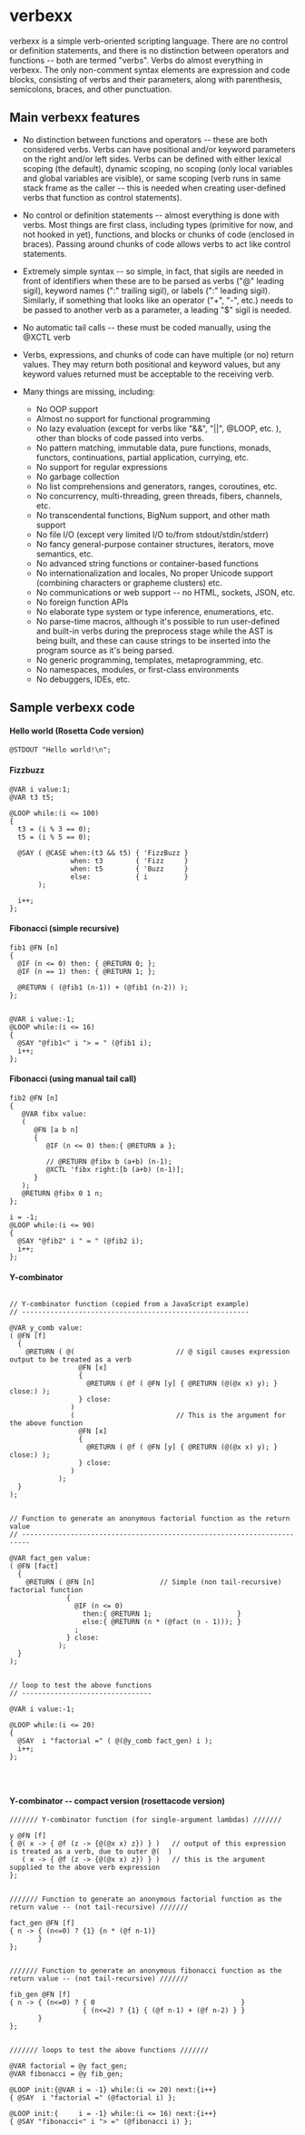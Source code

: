 
# verbexx
verbexx is a simple verb-oriented scripting language.  There are no control or definition statements, and there is no distinction between operators and functions -- both are termed "verbs".  Verbs do almost everything in verbexx.  The only non-comment syntax elements are expression and code blocks, consisting of verbs and their parameters, along with parenthesis, semicolons, braces, and other punctuation.

## Main verbexx features

* No distinction between functions and operators -- these are both considered verbs.  Verbs can have positional and/or keyword
parameters on the right and/or left sides.  Verbs can be defined with either lexical scoping (the default), dynamic scoping, no scoping (only local variables and global variables are visible), or same scoping (verb runs in same stack frame as the caller -- this is needed when creating user-defined verbs that function as control statements).

* No control or definition statements -- almost everything is done with verbs.  Most things are first class, including types (primitive for now, and not hooked in yet), functions, and blocks or chunks of code (enclosed in braces).  Passing around chunks of code allows verbs to act like control statements. 

* Extremely simple syntax -- so simple, in fact, that sigils are needed in front of identifiers when these are
to be parsed as verbs ("@" leading sigil), keyword names (":" trailing sigil), or labels (":" leading sigil).  Similarly, if something that looks like an operator ("+", "-", etc.) needs to be passed to another verb as a parameter, a leading "$" sigil is needed.

* No automatic tail calls -- these must be coded manually, using the @XCTL verb

* Verbs, expressions, and chunks of code can have multiple (or no) return values.  They may return both positional and keyword values, but any keyword values returned must be acceptable to the receiving verb.

* Many things are missing, including: 
  * No OOP support 
  * Almost no support for functional programming 
  * No lazy evaluation (except for verbs like "&&", "||", @LOOP, etc. ), other than blocks of code passed into verbs. 
  * No pattern matching, immutable data, pure functions, monads, functors, continuations, partial application, currying, etc.
  * No support for regular expressions
  * No garbage collection
  * No list comprehensions and generators, ranges, coroutines, etc.
  * No concurrency, multi-threading, green threads, fibers, channels, etc. 
  * No transcendental functions, BigNum support, and other math support 
  * No file I/O (except very limited I/O to/from stdout/stdin/stderr) 
  * No fancy general-purpose container structures, iterators, move semantics, etc.
  * No advanced string functions or container-based functions
  * No internationalization and locales, No proper Unicode support (combining characters or grapheme clusters) etc.
  * No communications or web support -- no HTML, sockets, JSON, etc.
  * No foreign function APIs 
  * No elaborate type system or type inference, enumerations, etc.
  * No parse-time macros, although it's possible to run user-defined and built-in verbs during the preprocess stage while the AST is being built, and these can cause strings to be inserted into the program source as it's being parsed.
  * No generic programming, templates, metaprogramming, etc.
  * No namespaces, modules, or first-class environments
  * No debuggers, IDEs, etc.

## Sample verbexx code

#### Hello world (Rosetta Code version)

```
@STDOUT "Hello world!\n";
```

#### Fizzbuzz 

```        
@VAR i value:1;
@VAR t3 t5; 

@LOOP while:(i <= 100)
{
  t3 = (i % 3 == 0); 
  t5 = (i % 5 == 0);

  @SAY ( @CASE when:(t3 && t5) { 'FizzBuzz }
               when: t3        { 'Fizz     }
               when: t5        { 'Buzz     }
               else:           { i         }           
       );
 
  i++;
};
```

#### Fibonacci (simple recursive) 

```
fib1 @FN [n] 
{
  @IF (n <= 0) then: { @RETURN 0; }; 
  @IF (n == 1) then: { @RETURN 1; };

  @RETURN ( (@fib1 (n-1)) + (@fib1 (n-2)) ); 
};


@VAR i value:-1;
@LOOP while:(i <= 16)
{
  @SAY "@fib1<" i "> = " (@fib1 i);
  i++;
};
```

#### Fibonacci (using manual tail call)

```
fib2 @FN [n]
{
   @VAR fibx value:
   (
      @FN [a b n] 
      {
         @IF (n <= 0) then:{ @RETURN a };
         
         // @RETURN @fibx b (a+b) (n-1);
         @XCTL 'fibx right:[b (a+b) (n-1)];
      }
   );
   @RETURN @fibx 0 1 n;  
};

i = -1; 
@LOOP while:(i <= 90)
{
  @SAY "@fib2" i " = " (@fib2 i);
  i++;
};
```

#### Y-combinator

```

// Y-combinator function (copied from a JavaScript example)
// --------------------------------------------------------

@VAR y_comb value:
( @FN [f] 
  {
    @RETURN ( @(                         // @ sigil causes expression output to be treated as a verb
                 @FN [x]
                 { 
                   @RETURN ( @f ( @FN [y] { @RETURN (@(@x x) y); } close:) );
                 } close:
               )
               (                         // This is the argument for the above function
                 @FN [x] 
                 {
                   @RETURN ( @f ( @FN [y] { @RETURN (@(@x x) y); } close:) );
                 } close:
               )
            );
  } 
);


// Function to generate an anonymous factorial function as the return value
// ------------------------------------------------------------------------

@VAR fact_gen value:
( @FN [fact]
  { 
    @RETURN ( @FN [n]                // Simple (non tail-recursive) factorial function
              {
                @IF (n <= 0)
                  then:{ @RETURN 1;                     } 
                  else:{ @RETURN (n * (@fact (n - 1))); }
                ; 
              } close:
            );
  } 
);


// loop to test the above functions
// --------------------------------

@VAR i value:-1;

@LOOP while:(i <= 20)
{
  @SAY  i "factorial =" ( @(@y_comb fact_gen) i );  
  i++; 
};




```

#### Y-combinator -- compact version (rosettacode version)

```
/////// Y-combinator function (for single-argument lambdas) ///////

y @FN [f]
{ @( x -> { @f (z -> {@(@x x) z}) } )   // output of this expression is treated as a verb, due to outer @(  )
   ( x -> { @f (z -> {@(@x x) z}) } )   // this is the argument supplied to the above verb expression
};


/////// Function to generate an anonymous factorial function as the return value -- (not tail-recursive) ///////

fact_gen @FN [f]
{ n -> { (n<=0) ? {1} {n * (@f n-1)}
       }
};


/////// Function to generate an anonymous fibonacci function as the return value -- (not tail-recursive) ///////

fib_gen @FN [f]
{ n -> { (n<=0) ? { 0                                    }
                  { (n<=2) ? {1} { (@f n-1) + (@f n-2) } } 
       }
};
                

/////// loops to test the above functions ///////

@VAR factorial = @y fact_gen;
@VAR fibonacci = @y fib_gen;

@LOOP init:{@VAR i = -1} while:(i <= 20) next:{i++}
{ @SAY  i "factorial =" (@factorial i) };

@LOOP init:{     i = -1} while:(i <= 16) next:{i++}
{ @SAY "fibonacci<" i "> =" (@fibonacci i) };
```

